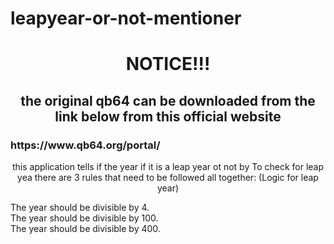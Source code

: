 # leapyear-or-not-mentioner
<h1 align = center> NOTICE!!! </h1>
<h2 align = center> the original qb64 can be downloaded from the link below from this official website </h1>
<h3 align = left> https://www.qb64.org/portal/ </h3>

<p align = center> this application tells if the year if it is a leap year ot not by
  To check for leap yea there are 3 rules that need to be followed all together:
(Logic for leap year)

The year should be divisible by 4.<br>
The year should be divisible by 100.<br>
The year should be divisible by 400.</p>

